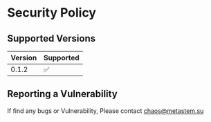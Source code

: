# Security Policy

## Supported Versions

| Version | Supported          |
| ------- | ------------------ |
| 0.1.2   | :white_check_mark: |

## Reporting a Vulnerability

If find any bugs or Vulnerability, Please contact chaos@metastem.su
